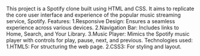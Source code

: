 This project is a Spotify clone built using HTML and CSS. It aims to replicate the core user interface and experience of the popular music streaming service, Spotify.
Features:
1.Responsive Design: Ensures a seamless experience across various devices.
2.Navigation Bar: Includes links to Home, Search, and Your Library.
3.Music Player: Mimics the Spotify music player with controls for play, pause, next, and previous.
Technologies used:
1.HTML5: For structuring the web page.
2.CSS3: For styling and layout.
